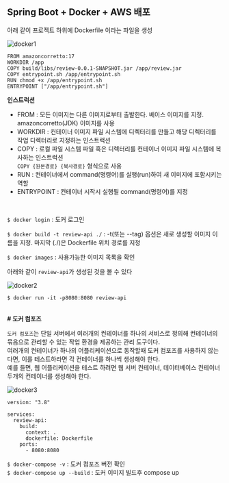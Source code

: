 ## Spring Boot + Docker + AWS 배포


아래 같이 프로젝트 하위에 Dockerfile 이라는 파일을 생성<br>

![docker1](https://github.com/adbackend/rrs/assets/94349690/2ef1228f-aa7f-4796-86c6-49e1dfea6120)



    FROM amazoncorretto:17
    WORKDIR /app
    COPY build/libs/review-0.0.1-SNAPSHOT.jar /app/review.jar
    COPY entrypoint.sh /app/entrypoint.sh
    RUN chmod +x /app/entrypoint.sh
    ENTRYPOINT ["/app/entrypoint.sh"]


<b>인스트럭션</b>

 * FROM : 모든 이미지는 다른 이미지로부터 출발한다. 베이스 이미지를 지정. <BR> amazoncorretto(JDK) 이미지를 사용
 * WORKDIR : 컨테이너 이미지 파일 시스템에 디렉터리를 만들고 해당 디렉터리를 작업 디렉터리로 지정하는 인스트럭션
 * COPY : 로컬 파일 시스템 파일 혹은 디렉터리를 컨테이너 이미지 파일 시스템에 복사하는 인스트럭션<BR> `COPY {원본경로} {복사경로}` 형식으로 사용
 * RUN : 컨테이너에서 command(명령어)를 실행(run)하여 새 이미지에 포함시키는 역할
 * ENTRYPOINT : 컨테이너 시작시 실행될 command(명령어)를 지정

<br>

`$ docker login` : 도커 로그인

`$ docker build -t review-api ./` : -t(또는 --tag) 옵션은 새로 생성할 이미지 이름을 지정.  마지막 (./)은 Dockerfile 위치 경로를 지정

`$ docker images` : 사용가능한 이미지 목록을 확인

 아래와 같이 `review-api`가 생성된 것을 볼 수 있다

![docker2](https://github.com/adbackend/rrs/assets/94349690/187dcf9e-e012-4e6f-b2c9-488f129c8449)

`$ docker run -it -p8080:8080 review-api`


<br>
<b># 도커 컴포즈</b><br>

`도커 컴포즈`는 단일 서버에서 여러개의 컨테이너를 하나의 서비스로 정의해 컨테이너의 묶음으로 관리할 수 있는 작업 환경을 제공하는 관리 도구이다.<br>
여러개의 컨테이너가 하나의 어플리케이션으로 동작할때 도커 컴포즈를 사용하지 않는다면, 이를 테스트하라면 각 컨테이너를 하나씩 생성해야 한다.<br>
예를 들면, 웹 어플리케이션을 테스트 하려면 웹 서버 컨테이너, 데이터베이스 컨테이너 두개의 컨테이너를 생성해야 한다.


![docker3](https://github.com/adbackend/rrs/assets/94349690/3a07af53-9b42-4847-a875-7e4178c51366)

```
version: "3.8"

services:
  review-api:
    build:
      context: .
      dockerfile: Dockerfile
    ports:
      - 8080:8080
```

`$ docker-compose -v` : 도커 컴포즈 버전 확인 <br>
`$ docker-compose up --build` : 도커 이미지 빌드후 compose up


